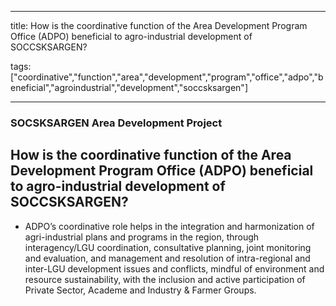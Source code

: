 
---

title: How is the coordinative function of the Area Development Program Office (ADPO) beneficial to agro-industrial development of SOCCSKSARGEN?

tags: ["coordinative","function","area","development","program","office","adpo","beneficial","agroindustrial","development","soccsksargen"]

---

### SOCSKSARGEN Area Development Project

## How is the coordinative function of the Area Development Program Office (ADPO) beneficial to agro-industrial development of SOCCSKSARGEN?


 - ADPO’s coordinative role helps in the integration and harmonization of agri-industrial plans and programs in the region, through interagency/LGU coordination, consultative planning, joint monitoring and evaluation, and management and resolution of intra-regional and inter-LGU development issues and conflicts, mindful of environment and resource sustainability, with the inclusion and active participation of Private Sector, Academe and Industry & Farmer Groups.
